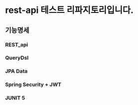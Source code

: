 # rest-api 테스트 리파지토리입니다.

## 기능명세
### REST_api
### QueryDsl
### JPA Data
### Spring Security + JWT
### JUNIT 5
